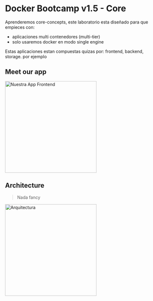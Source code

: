 # Docker Bootcamp v1.5 - Core

Aprenderemos core-concepts, este laboratorio esta diseñado para que empieces con:

- aplicaciones multi contenedores (multi-tier)
- solo usaremos docker en modo single engine

Estas aplicaciones estan compuestas quizas por: frontend, backend, storage. por ejemplo


## Meet our app

<img src="(./assets/ourapp.png" class="center" alt="Nuestra App Frontend" style="width:300px;">


## Architecture

> Nada fancy

<img src="(./assets/architecture.png" class="center" alt="Arquitectura" style="width:300px;">



